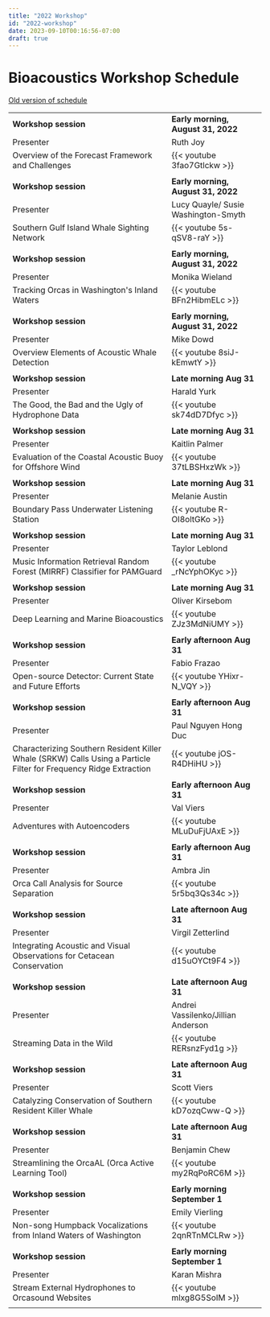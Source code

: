 ```yaml
---
title: "2022 Workshop"
id: "2022-workshop"
date: 2023-09-10T00:16:56-07:00
draft: true
---
```


# Bioacoustics Workshop Schedule

[Old version of schedule](/SFU-HALLO-Bioacoustics-workshop-2022.html)

|   |   |
|---|---|
| **Workshop session** | **Early morning, August 31, 2022** |
| Presenter | Ruth Joy |
| Overview of the Forecast Framework and Challenges | {{< youtube 3fao7Gtlckw >}} |
| | |
| **Workshop session** | **Early morning, August 31, 2022** |
| Presenter | Lucy Quayle/ Susie Washington-Smyth |
| Southern Gulf Island Whale Sighting Network | {{< youtube 5s-qSV8-raY >}} |
| | |
| **Workshop session** | **Early morning, August 31, 2022** |
| Presenter | Monika Wieland |
| Tracking Orcas in Washington\'s Inland Waters | {{< youtube BFn2HibmELc >}} |
| | |
| **Workshop session** | **Early morning, August 31, 2022** |
| Presenter | Mike Dowd |
| Overview Elements of Acoustic Whale Detection | {{< youtube 8siJ-kEmwtY >}} |
| | |
| **Workshop session** | **Late morning Aug 31** |
| Presenter | Harald Yurk |
| The Good, the Bad and the Ugly of Hydrophone Data | {{< youtube sk74dD7Dfyc >}} |
| | |
| **Workshop session** | **Late morning Aug 31** |
| Presenter | Kaitlin Palmer |
| Evaluation of the Coastal Acoustic Buoy for Offshore Wind | {{< youtube 37tLBSHxzWk >}} |
| | |
| **Workshop session** | **Late morning Aug 31** |
| Presenter | Melanie Austin |
| Boundary Pass Underwater Listening Station | {{< youtube R-OI8oltGKo >}} |
| | |
| **Workshop session** | **Late morning Aug 31** |
| Presenter | Taylor Leblond |
| Music Information Retrieval Random Forest (MIRRF) Classifier for PAMGuard | {{< youtube _rNcYphOKyc >}} |
| | |
| **Workshop session** | **Late morning Aug 31** |
| Presenter | Oliver Kirsebom |
| Deep Learning and Marine Bioacoustics | {{< youtube ZJz3MdNiUMY >}} |
| | |
| **Workshop session** | **Early afternoon Aug 31** |
| Presenter | Fabio Frazao |
| Open-source Detector: Current State and Future Efforts | {{< youtube YHixr-N_VQY >}} |
| | |
| **Workshop session** | **Early afternoon Aug 31** |
| Presenter | Paul Nguyen Hong Duc |
| Characterizing Southern Resident Killer Whale (SRKW) Calls Using a Particle Filter for Frequency Ridge Extraction | {{< youtube jOS-R4DHiHU >}} |
| | |
| **Workshop session** | **Early afternoon Aug 31** |
| Presenter | Val Viers |
| Adventures with Autoencoders | {{< youtube MLuDuFjUAxE >}} |
| | |
| **Workshop session** | **Early afternoon Aug 31** |
| Presenter | Ambra Jin |
| Orca Call Analysis for Source Separation | {{< youtube 5r5bq3Qs34c >}} |
| | |
| **Workshop session** | **Late afternoon Aug 31** |
| Presenter | Virgil Zetterlind |
| Integrating Acoustic and Visual Observations for Cetacean Conservation | {{< youtube d15uOYCt9F4 >}} |
| | |
| **Workshop session** | **Late afternoon Aug 31** |
| Presenter | Andrei Vassilenko/Jillian Anderson |
| Streaming Data in the Wild | {{< youtube RERsnzFyd1g >}} |
| | |
| **Workshop session** | **Late afternoon Aug 31** |
| Presenter | Scott Viers |
| Catalyzing Conservation of Southern Resident Killer Whale | {{< youtube kD7ozqCww-Q >}} |
| | |
| **Workshop session** | **Late afternoon Aug 31** |
| Presenter | Benjamin Chew |
| Streamlining the OrcaAL (Orca Active Learning Tool) | {{< youtube my2RqPoRC6M >}} |
| | |
| ****Workshop session**** | **Early morning September 1** |
| Presenter | Emily Vierling |
| Non-song Humpback Vocalizations from Inland Waters of Washington | {{< youtube 2qnRTnMCLRw >}} |
| | |
| ****Workshop session**** | **Early morning September 1** |
| Presenter | Karan Mishra |
| Stream External Hydrophones to Orcasound Websites | {{< youtube mlxg8G5SoIM >}} |
| | |

<!-- {{< workshop class="test" >}} -->
